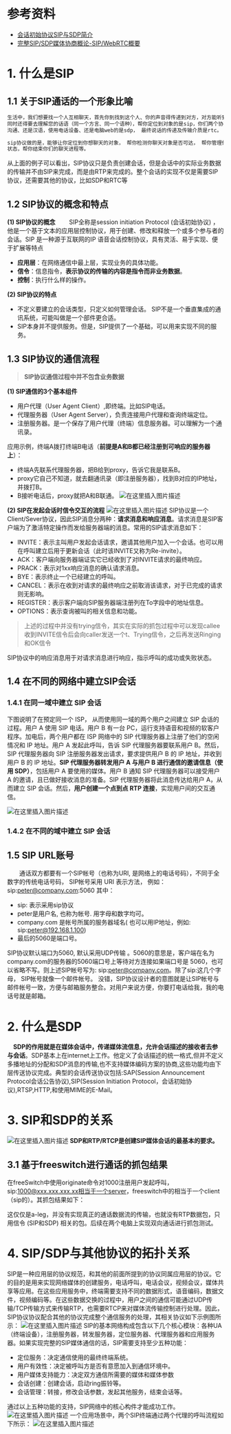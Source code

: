 # 参考资料
- [会话初始协议SIP与SDP简介](https://cloud.tencent.com/developer/news/387488)
- [完整SIP/SDP媒体协商概论-SIP/WebRTC概要](http://www.ctiforum.com/news/guandian/568193.html)

# 1. 什么是SIP
## 1.1 关于SIP通话的一个形象比喻
```c++
生活中，我们想要找一个人互相聊天，首先你到找到这个人、你的声音得传递到对方，对方能听到你的声音，
同时还得要去理解您的话语（同一个方言、同一个语种），帮你定位到对象的是sip，你们两个协商使用英语
沟通、还是汉语，使用电话设备、还是电脑web的是sdp， 最终说话的传递及传输介质是rtc。

sip协议做的是，能够让你定位到你想聊天的对象， 帮你检测你聊天对象是否可达， 帮你管理你们通话的会话
状态，帮你结束你们的聊天进程等。
```
从上面的例子可以看出，SIP协议只是负责创建会话，但是会话中的实际业务数据的传输并不由SIP来完成，而是由RTP来完成的。整个会话的实现不仅是需要SIP协议，还需要其他的协议，比如SDP和RTC等
## 1.2 SIP协议的概念和特点
**(1) SIP协议的概念**
&emsp;&emsp;SIP全称是session initiation Protocol (会话初始协议) ，他是一个基于文本的应用层控制协议，用于创建、修改和释放一个或多个参与者的会话。SIP 是一种源于互联网的IP 语音会话控制协议，具有灵活、易于实现、便于扩展等特点
- **应用层**：在网络通信中最上层，实现业务的具体功能。
- **信令**：信息指令，**表示协议的传输的内容是指令而非业务数据**。
- **控制**：执行什么样的操作。

**(2) SIP协议的特点**
- 不定义要建立的会话类型，只定义如何管理会话。 SIP不是一个垂直集成的通讯系统，可能叫做是一个部件更合适。
- SIP本身并不提供服务。但是，SIP提供了一个基础，可以用来实现不同的服务。
## 1.3 SIP协议的通信流程
> **SIP协议通信过程中并不包含业务数据**

**(1) SIP通信的3个基本组件**
- 用户代理（User Agent Client）,即终端。比如SIP电话。
- 代理服务器（User Agent Server），负责连接用户代理和查询终端定位。
- 注册服务器。是一个保存了用户代理（终端）信息服务器。可以理解为一个通讯录。

应用示例，终端A拨打终端B电话（**前提是A和B都已经注册到可响应的服务器上**）：
- 终端A先联系代理服务器，把B给到proxy，告诉它我是联系B。
- proxy它自己不知道，就去翻通讯录（即注册服务器），找到B对应的IP地址，并拨打B。
- B接听电话后，proxy就把A和B联通。
![在这里插入图片描述](https://img-blog.csdnimg.cn/33bb0f0ab08e41f5b350f213d2db4715.png)

**(2) SIP在发起会话时信令交互的流程**
![在这里插入图片描述](https://img-blog.csdnimg.cn/ba46c8b5f61c45a5be3cedee3c0acc1d.png)
SIP协议是一个Client/Sever协议，因此SIP消息分两种：**请求消息和响应消息**。请求消息是SIP客户端为了激活特定操作而发给服务器端的消息。常用的SIP请求消息如下：
- INVITE：表示主叫用户发起会话请求，邀请其他用户加入一个会话。也可以用在呼叫建立后用于更新会话（此时该INVITE又称为Re-invite）。
- ACK：客户端向服务器端证实它已经收到了对INVITE请求的最终响应。
- PRACK：表示对1xx响应消息的确认请求消息。
- BYE：表示终止一个已经建立的呼叫。
- CANCEL：表示在收到对请求的最终响应之前取消该请求，对于已完成的请求则无影响。
- REGISTER：表示客户端向SIP服务器端注册列在To字段中的地址信息。
- OPTIONS：表示查询被叫的相关信息和功能。
> 上述的过程中并没有trying信令，其实在实际的抓包过程中可以发现callee收到INVITE信令后会向caller发送一个t、Trying信令，之后再发送Ringing和OK信令

SIP协议中的响应消息用于对请求消息进行响应，指示呼叫的成功或失败状态。
## 1.4 在不同的网络中建立SIP会话
### 1.4.1 在同一域中建立 SIP 会话
下图说明了在预定同一个 ISP， 从而使用同一域的两个用户之间建立 SIP 会话的过程。用户 A 使用 SIP 电话。用户 B 有一台 PC，运行支持语音和视频的软客户程序。加电后，两个用户都在 ISP 网络中的 SIP 代理服务器上注册了他们的空闲情况和 IP 地址。用户 A 发起此呼叫，告诉 SIP 代理服务器要联系用户 B。然后，SIP 代理服务器向 SIP 注册服务器发出请求，要求提供用户 B 的 IP 地址，并收到用户 B 的 IP 地址。**SIP 代理服务器转发用户 A 与用户 B 进行通信的邀请信息（使用 SDP）**，包括用户 A 要使用的媒体。用户 B 通知 SIP 代理服务器可以接受用户 A 的邀请，且已做好接收消息的准备。SIP 代理服务器将此消息传达给用户 A，从而建立 SIP 会话。然后，**用户创建一个点到点 RTP 连接**，实现用户间的交互通信。

![在这里插入图片描述](https://img-blog.csdnimg.cn/3d2301d59ac544c78ad0a804afbd7311.png)

### 1.4.2 在不同的域中建立 SIP 会话

## 1.5 SIP URL账号
&emsp;&emsp;通话双方都要有一个SIP帐号（也称为URI,  是网络上的电话号码），不同于全数字的传统电话号码， SIP帐号采用 URI 表示方法， 例如：sip:peter@company.com:5060
其中：  
- sip: 表示采用sip协议
- peter是用户名, 也称为帐号.  用字母和数字均可。
- company.com 是帐号所属的服务器域名( 也可以用IP地址，例如: sip:peter@192.168.1.100)
- 最后的5060是端口号。 

SIP协议默认端口为5060,  默认采用UDP传输 。5060的意思是，客户端在名为company.com的服务器的5060端口号上等待对方连接如果端口号是 5060，也可以省略不写。则上述SIP帐号写为:   sip:peter@company.com。除了sip:这几个字母， SIP帐号就像一个邮件帐号。 没错，SIP协议设计者的意图就是让SIP帐号与邮件帐号一致，方便与邮箱服务整合。对用户来说方便，你要打电话给我，我的电话号就是邮箱。

# 2. 什么是SDP
&emsp;**SDP的作用就是在媒体会话中，传递媒体流信息，允许会话描述的接收者去参与会话**。SDP基本上在internet上工作。他定义了会话描述的统一格式,但并不定义多播地址的分配和SDP消息的传输,也不支持媒体编码方案的协商,这些功能均由下层传送协议完成。典型的会话传送协议包括:SAP(Session Announcement Protocol会话公告协议),SIP(Session Initiation Protocol，会话初始协议),RTSP,HTTP,和使用MIME的E-Mail。
# 3. SIP和SDP的关系
![在这里插入图片描述](https://img-blog.csdnimg.cn/59ec5d13f27c498ea7bae908736694d6.png)
**SDP和RTP/RTCP是创建SIP媒体会话的最基本的要求。**
## 3.1 基于freeswitch进行通话的抓包结果
在freeSwitch中使用originate命令对1000注册用户发起呼叫，sip:1000@xxx.xxx.xxx.xx相当于一个server，freeswitch中的相当于一个client（sip的）。其抓包结果如下：



这仅仅是a-leg，并没有实现真正的通话数据流的传输，也就没有RTP数据包，只用信令 (SIP和SDP) 相关的包。后续在两个电脑上实现双向通话进行抓包测试。

# 4. SIP/SDP与其他协议的拓扑关系
SIP是一种应用层的协议规范，和其他的前面所提到的协议同属应用层的协议。它的目的是用来实现网络媒体的创建服务，电话呼叫，电话会议，视频会议，媒体共享等应用。在这些应用服务中，终端需要支持不同的数据形式，语音编码，数据文件，视频编码等。在这些数据交换的过程中，用户之间的通信可能通过UDP传输/TCP传输方式来传输RTP，也需要RTCP来对媒体流传输控制进行处理。因此，SIP协议协议配合其他的协议完成整个通信服务的处理，其相关协议如下示例图所示：
![在这里插入图片描述](https://img-blog.csdnimg.cn/61747dbb04fa47c9ab0204ee4d158b90.png)
SIP的基本网络构成包含以下几个核心模块：各种UA（终端设备），注册服务器，转发服务器，定位服务器、代理服务器和应用服务器。如果实现完整的SIP媒体通信的话，SIP需要支持至少五种功能：
- 定位服务：决定通信使用的最终终端系统。
- 用户有效性：决定被呼叫方是否有意愿加入到通信环境中。
- 用户媒体支持能力：决定双方通信所需要的媒体和媒体参数
- 会话创建：创建会话，启动ring振铃等。
- 会话管理：转接，修改会话参数，发起其他服务，结束会话等。

通过以上五种功能的支持，SIP网络中的核心构件才能成功工作。
![在这里插入图片描述](https://img-blog.csdnimg.cn/9d33e148fd794139887b31c640d79e29.png)
一个应用场景中，两个SIP终端通过两个代理的呼叫流程如下所示：
![在这里插入图片描述](https://img-blog.csdnimg.cn/da587576e8e64acaa50b717c2527733c.png)